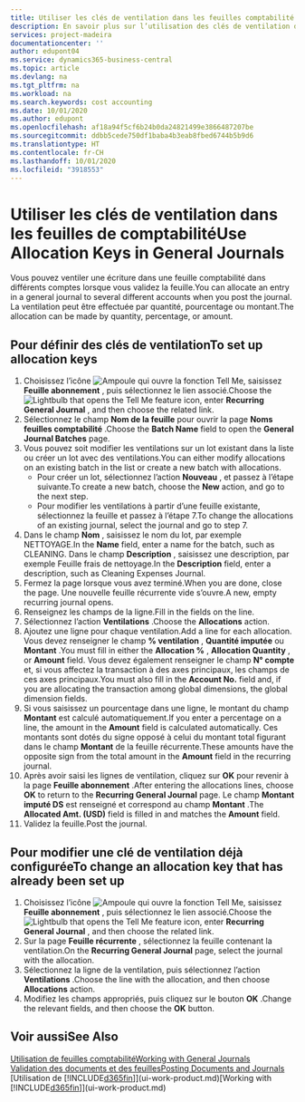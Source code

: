 ```yaml
---
title: Utiliser les clés de ventilation dans les feuilles comptabilité | Microsoft Docs
description: En savoir plus sur l’utilisation des clés de ventilation dans les feuilles.
services: project-madeira
documentationcenter: ''
author: edupont04
ms.service: dynamics365-business-central
ms.topic: article
ms.devlang: na
ms.tgt_pltfrm: na
ms.workload: na
ms.search.keywords: cost accounting
ms.date: 10/01/2020
ms.author: edupont
ms.openlocfilehash: af18a94f5cf6b24b0da24821499e3866487207be
ms.sourcegitcommit: ddbb5cede750df1baba4b3eab8fbed6744b5b9d6
ms.translationtype: HT
ms.contentlocale: fr-CH
ms.lasthandoff: 10/01/2020
ms.locfileid: "3918553"
---
```

# <a name="use-allocation-keys-in-general-journals"></a><span data-ttu-id="48b5b-103">Utiliser les clés de ventilation dans les feuilles de comptabilité</span><span class="sxs-lookup"><span data-stu-id="48b5b-103">Use Allocation Keys in General Journals</span></span>
<span data-ttu-id="48b5b-104">Vous pouvez ventiler une écriture dans une feuille comptabilité dans différents comptes lorsque vous validez la feuille.</span><span class="sxs-lookup"><span data-stu-id="48b5b-104">You can allocate an entry in a general journal to several different accounts when you post the journal.</span></span> <span data-ttu-id="48b5b-105">La ventilation peut être effectuée par quantité, pourcentage ou montant.</span><span class="sxs-lookup"><span data-stu-id="48b5b-105">The allocation can be made by quantity, percentage, or amount.</span></span>

## <a name="to-set-up-allocation-keys"></a><span data-ttu-id="48b5b-106">Pour définir des clés de ventilation</span><span class="sxs-lookup"><span data-stu-id="48b5b-106">To set up allocation keys</span></span>
1. <span data-ttu-id="48b5b-107">Choisissez l’icône ![Ampoule qui ouvre la fonction Tell Me](media/ui-search/search_small.png "Dites-moi ce que vous voulez faire"), saisissez **Feuille abonnement** , puis sélectionnez le lien associé.</span><span class="sxs-lookup"><span data-stu-id="48b5b-107">Choose the ![Lightbulb that opens the Tell Me feature](media/ui-search/search_small.png "Tell me what you want to do") icon, enter **Recurring General Journal** , and then choose the related link.</span></span>
2. <span data-ttu-id="48b5b-108">Sélectionnez le champ **Nom de la feuille** pour ouvrir la page **Noms feuilles comptabilité** .</span><span class="sxs-lookup"><span data-stu-id="48b5b-108">Choose the **Batch Name** field to open the **General Journal Batches** page.</span></span>
3. <span data-ttu-id="48b5b-109">Vous pouvez soit modifier les ventilations sur un lot existant dans la liste ou créer un lot avec des ventilations.</span><span class="sxs-lookup"><span data-stu-id="48b5b-109">You can either modify allocations on an existing batch in the list or create a new batch with allocations.</span></span>
   * <span data-ttu-id="48b5b-110">Pour créer un lot, sélectionnez l’action **Nouveau** , et passez à l’étape suivante.</span><span class="sxs-lookup"><span data-stu-id="48b5b-110">To create a new batch, choose the **New** action, and go to the next step.</span></span>
   * <span data-ttu-id="48b5b-111">Pour modifier les ventilations à partir d’une feuille existante, sélectionnez la feuille et passez à l’étape 7.</span><span class="sxs-lookup"><span data-stu-id="48b5b-111">To change the allocations of an existing journal, select the journal and go to step 7.</span></span>    
4. <span data-ttu-id="48b5b-112">Dans le champ **Nom** , saisissez le nom du lot, par exemple NETTOYAGE.</span><span class="sxs-lookup"><span data-stu-id="48b5b-112">In the **Name** field, enter a name for the batch, such as CLEANING.</span></span> <span data-ttu-id="48b5b-113">Dans le champ **Description** , saisissez une description, par exemple Feuille frais de nettoyage.</span><span class="sxs-lookup"><span data-stu-id="48b5b-113">In the **Description** field, enter a description, such as Cleaning Expenses Journal.</span></span>
5. <span data-ttu-id="48b5b-114">Fermez la page lorsque vous avez terminé.</span><span class="sxs-lookup"><span data-stu-id="48b5b-114">When you are done, close the page.</span></span> <span data-ttu-id="48b5b-115">Une nouvelle feuille récurrente vide s’ouvre.</span><span class="sxs-lookup"><span data-stu-id="48b5b-115">A new, empty recurring journal opens.</span></span>
6. <span data-ttu-id="48b5b-116">Renseignez les champs de la ligne.</span><span class="sxs-lookup"><span data-stu-id="48b5b-116">Fill in the fields on the line.</span></span>
7. <span data-ttu-id="48b5b-117">Sélectionnez l’action **Ventilations** .</span><span class="sxs-lookup"><span data-stu-id="48b5b-117">Choose the **Allocations** action.</span></span>
8. <span data-ttu-id="48b5b-118">Ajoutez une ligne pour chaque ventilation.</span><span class="sxs-lookup"><span data-stu-id="48b5b-118">Add a line for each allocation.</span></span> <span data-ttu-id="48b5b-119">Vous devez renseigner le champ **% ventilation** , **Quantité imputée** ou **Montant** .</span><span class="sxs-lookup"><span data-stu-id="48b5b-119">You must fill in either the **Allocation %** , **Allocation Quantity** , or **Amount** field.</span></span> <span data-ttu-id="48b5b-120">Vous devez également renseigner le champ **N° compte** et, si vous affectez la transaction à des axes principaux, les champs de ces axes principaux.</span><span class="sxs-lookup"><span data-stu-id="48b5b-120">You must also fill in the **Account No.** field and, if you are allocating the transaction among global dimensions, the global dimension fields.</span></span>
9. <span data-ttu-id="48b5b-121">Si vous saisissez un pourcentage dans une ligne, le montant du champ **Montant** est calculé automatiquement.</span><span class="sxs-lookup"><span data-stu-id="48b5b-121">If you enter a percentage on a line, the amount in the **Amount** field is calculated automatically.</span></span> <span data-ttu-id="48b5b-122">Ces montants sont dotés du signe opposé à celui du montant total figurant dans le champ **Montant** de la feuille récurrente.</span><span class="sxs-lookup"><span data-stu-id="48b5b-122">These amounts have the opposite sign from the total amount in the **Amount** field in the recurring journal.</span></span>
10. <span data-ttu-id="48b5b-123">Après avoir saisi les lignes de ventilation, cliquez sur **OK** pour revenir à la page **Feuille abonnement** .</span><span class="sxs-lookup"><span data-stu-id="48b5b-123">After entering the allocations lines, choose **OK** to return to the **Recurring General Journal** page.</span></span> <span data-ttu-id="48b5b-124">Le champ **Montant imputé DS** est renseigné et correspond au champ **Montant** .</span><span class="sxs-lookup"><span data-stu-id="48b5b-124">The **Allocated Amt. (USD)** field is filled in and matches the **Amount** field.</span></span>
11. <span data-ttu-id="48b5b-125">Validez la feuille.</span><span class="sxs-lookup"><span data-stu-id="48b5b-125">Post the journal.</span></span>

## <a name="to-change-an-allocation-key-that-has-already-been-set-up"></a><span data-ttu-id="48b5b-126">Pour modifier une clé de ventilation déjà configurée</span><span class="sxs-lookup"><span data-stu-id="48b5b-126">To change an allocation key that has already been set up</span></span>
1. <span data-ttu-id="48b5b-127">Choisissez l’icône ![Ampoule qui ouvre la fonction Tell Me](media/ui-search/search_small.png "Dites-moi ce que vous voulez faire"), saisissez **Feuille abonnement** , puis sélectionnez le lien associé.</span><span class="sxs-lookup"><span data-stu-id="48b5b-127">Choose the ![Lightbulb that opens the Tell Me feature](media/ui-search/search_small.png "Tell me what you want to do") icon, enter **Recurring General Journal** , and then choose the related link.</span></span>
2. <span data-ttu-id="48b5b-128">Sur la page **Feuille récurrente** , sélectionnez la feuille contenant la ventilation.</span><span class="sxs-lookup"><span data-stu-id="48b5b-128">On the **Recurring General Journal** page, select the journal with the allocation.</span></span>
3. <span data-ttu-id="48b5b-129">Sélectionnez la ligne de la ventilation, puis sélectionnez l’action **Ventilations** .</span><span class="sxs-lookup"><span data-stu-id="48b5b-129">Choose the line with the allocation, and then choose **Allocations** action.</span></span>
4. <span data-ttu-id="48b5b-130">Modifiez les champs appropriés, puis cliquez sur le bouton **OK** .</span><span class="sxs-lookup"><span data-stu-id="48b5b-130">Change the relevant fields, and then choose the **OK** button.</span></span>

## <a name="see-also"></a><span data-ttu-id="48b5b-131">Voir aussi</span><span class="sxs-lookup"><span data-stu-id="48b5b-131">See Also</span></span>
[<span data-ttu-id="48b5b-132">Utilisation de feuilles comptabilité</span><span class="sxs-lookup"><span data-stu-id="48b5b-132">Working with General Journals</span></span>](ui-work-general-journals.md)  
[<span data-ttu-id="48b5b-133">Validation des documents et des feuilles</span><span class="sxs-lookup"><span data-stu-id="48b5b-133">Posting Documents and Journals</span></span>](ui-post-documents-journals.md)  
<span data-ttu-id="48b5b-134">[Utilisation de [!INCLUDE[d365fin](includes/d365fin_md.md)]](ui-work-product.md)</span><span class="sxs-lookup"><span data-stu-id="48b5b-134">[Working with [!INCLUDE[d365fin](includes/d365fin_md.md)]](ui-work-product.md)</span></span>
